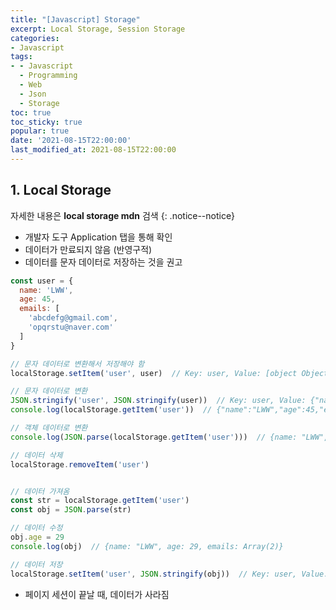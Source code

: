 ```yaml
---
title: "[Javascript] Storage"
excerpt: Local Storage, Session Storage
categories:
- Javascript
tags:
- - Javascript
  - Programming
  - Web
  - Json
  - Storage
toc: true
toc_sticky: true
popular: true
date: '2021-08-15T22:00:00'
last_modified_at: 2021-08-15T22:00:00
---
```


## 1. Local Storage

자세한 내용은 **local storage mdn** 검색
{: .notice--notice}

- 개발자 도구 Application 탭을 통해 확인
- 데이터가 만료되지 않음 (반영구적)
- 데이터를 문자 데이터로 저장하는 것을 권고

```javascript
const user = {
  name: 'LWW',
  age: 45,
  emails: [
    'abcdefg@gmail.com',
    'opqrstu@naver.com'
  ]
}

// 문자 데이터로 변환해서 저장해야 함
localStorage.setItem('user', user)  // Key: user, Value: [object Object]

// 문자 데이터로 변환
JSON.stringify('user', JSON.stringify(user))  // Key: user, Value: {"name":"LWW","age":...}
console.log(localStorage.getItem('user'))  // {"name":"LWW","age":45,"emails":["abc...]}

// 객체 데이터로 변환
console.log(JSON.parse(localStorage.getItem('user')))  // {name: "LWW", age: 45, emails: Array(2)}

// 데이터 삭제
localStorage.removeItem('user')


// 데이터 가져옴
const str = localStorage.getItem('user')
const obj = JSON.parse(str)

// 데이터 수정
obj.age = 29
console.log(obj)  // {name: "LWW", age: 29, emails: Array(2)}

// 데이터 저장
localStorage.setItem('user', JSON.stringify(obj))  // Key: user, Value: {"name":"LWW","age":29,...}
```



- 페이지 세션이 끝날 때, 데이터가 사라짐